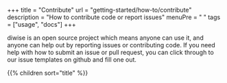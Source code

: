 +++
title = "Contribute"
url = "getting-started/how-to/contribute"
description = "How to contribute code or report issues"
menuPre = "<i class='fas fa-people-carry'></i> "
tags = ["usage", "docs"]
+++

diwise is an open source project which means anyone can use it, and anyone can help out by reporting issues or contributing code. If you need help with how to submit an issue or pull request, you can click through to our issue templates on github and fill one out. 

{{% children sort="title" %}}
